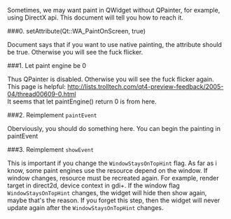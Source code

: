 Sometimes, we may want paint in QWidget without QPainter, for example, using DirectX api. This document will tell you how to reach it.

###0. setAttribute(Qt::WA_PaintOnScreen, true)

Document says that if you want to use native painting, the attribute should be true. Otherwise you will see the fuck flicker. 

###1. Let paint engine be 0

Thus QPainter is disabled. Otherwise you will see the fuck flicker again.  
This page is helpful: http://lists.trolltech.com/qt4-preview-feedback/2005-04/thread00609-0.html  
It seems that let paintEngine() return 0 is from here.

###2. Reimplement `paintEvent`

Oberviously, you should do something here. You can begin the painting in paintEvent

###3. Reimplement `showEvent`

This is important if you change the `WindowStaysOnTopHint` flag. As far as i know, some paint engines use the resource depend on the window. If window changes, resource must be recreated again. For example, render target in direct2d, device context in gdi+. If the window flag `WindowStaysOnTopHint` changes, the widget will hide then show again, maybe that's the reason. If you forget this step, then the widget will never update again after the `WindowStaysOnTopHint` changes.
